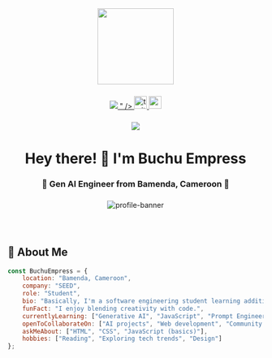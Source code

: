 <div align="center">
<img height="150" src="https://camo.githubusercontent.com/62da68eb62b1e5f175f7d1f0191dd89a653d7908feb22d37d4a0ab07365d6791/68747470733a2f2f6d656469612e67697068792e636f6d2f6d656469612f4d3967624264396e6244724f5475314d71782f67697068792e676966"  />
</div>

###

<div align="center">
<a href="[https://www.linkedin.com/in/empress-buchu-969b06375" target=](https://www.linkedin.com/in/empress-buchu-969b06375?utm_source=share&utm_campaign=share_via&utm_content=profile&utm_medium=android_app)"_blank">
<img src="<a href="https://www.linkedin.com/in/empress-buchu-969b06375" target="_blank">
"  />
</a>
<a href="https://x.com/empresssnow19?t=qv8AJC3HFv_ABQqQWvQOjw&s=09" target="_blank">
<img src="https://img.shields.io/static/v1?message=Twitter&logo=twitter&label=&color=1DA1F2&logoColor=white&labelColor=&style=for-the-badge" height="25" alt="twitter logo"  />
</a>
<a href="mailto:empressbuchu74@gmail.com" target="_blank">
<img src="https://img.shields.io/static/v1?message=Gmail&logo=gmail&label=&color=D14836&logoColor=white&labelColor=&style=for-the-badge" height="25" alt="gmail logo"  />
</a>
</div>

###

<div align="center">
<img src="https://visitor-badge.laobi.icu/badge?page_id=BuchuEmpress.BuchuEmpress"  />
</div>

###

<h1 align="center">Hey there! 👋 I'm Buchu Empress</h1>

###

<h3 align="center">🚀 Gen AI Engineer from Bamenda, Cameroon 🌟</h3>

###

<div align="center">
<img src="https://i.ibb.co/L1mQwXv/avatar-placeholder.png" alt="profile-banner" />
</div>

### <br clear="both">

## 🎯 About Me

```javascript
const BuchuEmpress = {
    location: "Bamenda, Cameroon",
    company: "SEED",
    role: "Student",
    bio: "Basically, I'm a software engineering student learning additional skills like Generative AI to broaden my scope and collaborate better for impactful growth.",
    funFact: "I enjoy blending creativity with code.",
    currentlyLearning: ["Generative AI", "JavaScript", "Prompt Engineering"],
    openToCollaborateOn: ["AI projects", "Web development", "Community learning initiatives"],
    askMeAbout: ["HTML", "CSS", "JavaScript (basics)"],
    hobbies: ["Reading", "Exploring tech trends", "Design"]
};
